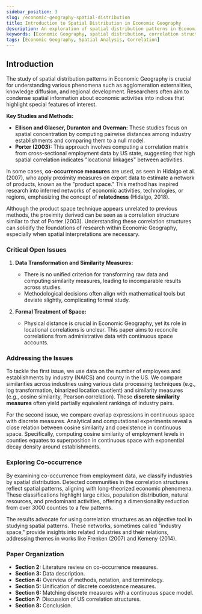 ```yaml
---
sidebar_position: 3
slug: /economic-geography-spatial-distribution
title: Introduction to Spatial Distribution in Economic Geography
description: An exploration of spatial distribution patterns in Economic Geography, focusing on correlation structures and methodologies.
keywords: [Economic Geography, spatial distribution, correlation structures, agglomeration, locational correlations]
tags: [Economic Geography, Spatial Analysis, Correlation]
---
```


## Introduction

The study of spatial distribution patterns in Economic Geography is crucial for understanding various phenomena such as agglomeration externalities, knowledge diffusion, and regional development. Researchers often aim to condense spatial information about economic activities into indices that highlight special features of interest.

**Key Studies and Methods:**
- **Ellison and Glaeser, Duranton and Overman:** These studies focus on spatial concentration by computing pairwise distances among industry establishments and comparing them to a null model.
- **Porter (2003):** This approach involves computing a correlation matrix from cross-sectional employment data by US state, suggesting that high spatial correlation indicates "locational linkages" between activities.

In some cases, **co-occurrence measures** are used, as seen in Hidalgo et al. (2007), who apply proximity measures on export data to estimate a network of products, known as the "product space." This method has inspired research into inferred networks of economic activities, technologies, or regions, emphasizing the concept of **relatedness** (Hidalgo, 2018).

Although the product space technique appears unrelated to previous methods, the proximity derived can be seen as a correlation structure similar to that of Porter (2003). Understanding these correlation structures can solidify the foundations of research within Economic Geography, especially when spatial interpretations are necessary.

### Critical Open Issues

1. **Data Transformation and Similarity Measures:**
   - There is no unified criterion for transforming raw data and computing similarity measures, leading to incomparable results across studies.
   - Methodological decisions often align with mathematical tools but deviate slightly, complicating formal study.

2. **Formal Treatment of Space:**
   - Physical distance is crucial in Economic Geography, yet its role in locational correlations is unclear. This paper aims to reconcile correlations from administrative data with continuous space accounts.

### Addressing the Issues

To tackle the first issue, we use data on the number of employees and establishments by industry (NAICS) and county in the US. We compare similarities across industries using various data processing techniques (e.g., log transformation, binarized location quotient) and similarity measures (e.g., cosine similarity, Pearson correlation). These **discrete similarity measures** often yield partially equivalent rankings of industry pairs.

For the second issue, we compare overlap expressions in continuous space with discrete measures. Analytical and computational experiments reveal a close relation between cosine similarity and coexistence in continuous space. Specifically, computing cosine similarity of employment levels in counties equates to superposition in continuous space with exponential decay density around establishments.

### Exploring Co-occurrence

By examining co-occurrence from employment data, we classify industries by spatial distribution. Detected communities in the correlation structures reflect spatial patterns, aligning with long-theorized economic phenomena. These classifications highlight large cities, population distribution, natural resources, and predominant activities, offering a dimensionality reduction from over 3000 counties to a few patterns.

The results advocate for using correlation structures as an objective tool in studying spatial patterns. These networks, sometimes called "industry space," provide insights into related industries and their relations, addressing themes in works like Frenken (2007) and Kemeny (2014).

### Paper Organization

- **Section 2:** Literature review on co-occurrence measures.
- **Section 3:** Data description.
- **Section 4:** Overview of methods, notation, and terminology.
- **Section 5:** Unification of discrete coexistence measures.
- **Section 6:** Matching discrete measures with a continuous space model.
- **Section 7:** Discussion of US correlation structures.
- **Section 8:** Conclusion.
